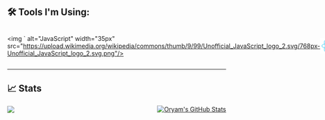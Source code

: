 ## 🛠 Tools I'm Using:

<div style='display:flex; justify-content:space-between; align-items:center;'>

<img ` alt="JavaScript" width="35px" src="https://upload.wikimedia.org/wikipedia/commons/thumb/9/99/Unofficial_JavaScript_logo_2.svg/768px-Unofficial_JavaScript_logo_2.svg.png"/>

<img  alt="React" width="35px" src="https://raw.githubusercontent.com/github/explore/80688e429a7d4ef2fca1e82350fe8e3517d3494d/topics/react/react.png" />

<img  alt="Node.js" width="35px" src="https://img.icons8.com/color/452/nodejs.png" />

<img  alt="MongoDB" width="35px" src="https://cdn.iconscout.com/icon/free/png-512/mongodb-5-1175140.png" />

<img  alt="mysql" width="35px" src="https://cdn.worldvectorlogo.com/logos/mysql.svg" />

<img  alt="HTML5" width="35px" src="https://raw.githubusercontent.com/github/explore/80688e429a7d4ef2fca1e82350fe8e3517d3494d/topics/html/html.png" />

<img  alt="CSS3" width="35px" src="https://raw.githubusercontent.com/github/explore/80688e429a7d4ef2fca1e82350fe8e3517d3494d/topics/css/css.png" />

<img align="left" alt="Git" width="35px" src="https://git-scm.com/images/logos/downloads/Git-Icon-1788C.png" />
</div>

---

## 📈  Stats

<div style='list-style-type: none;  display:flex; justify-content:space-between; align-items:center;'>
  <div style='margin-right:7px'>
    <a href="https://github.com/or-yam/or-yam">
      <img align="center" src="https://github-readme-stats.vercel.app/api/top-langs/?username=or-yam&hide=c%2B%2B,c%23&theme=react" />
    </a>
  </div>
  <div>
    <a href="https://github.com/or-yam/or-yam">
      <img align="center" src="https://github-readme-stats.vercel.app/api?username=or-yam&show_icons=true&line_height=27&count_private=true&hide=stars&theme=react" alt="Oryam's GitHub Stats" />
    </a>
  </div>
</div>
